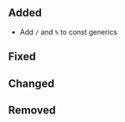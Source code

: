 <!--
 Thanks for the MR! Please add lines describing your changes in the appropriate section

 For example:

## Added
- Added some more fish
## Fixed
 a generic parameter
-->

## Added

- Add `/` and `%` to const generics

## Fixed

## Changed

## Removed


